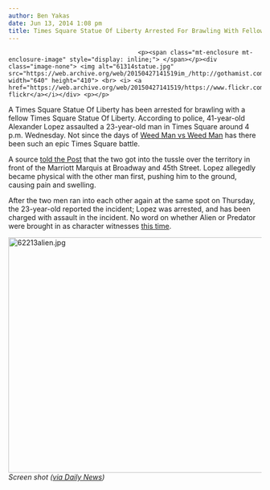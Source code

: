 ```yaml
---
author: Ben Yakas
date: Jun 13, 2014 1:08 pm
title: Times Square Statue Of Liberty Arrested For Brawling With Fellow Times Square Statue Of Liberty
---
```


	
										<p><span class="mt-enclosure mt-enclosure-image" style="display: inline;"> </span></p><div class="image-none"> <img alt="61314statue.jpg" src="https://web.archive.org/web/20150427141519im_/http://gothamist.com/attachments/byakas/61314statue.jpg" width="640" height="410"> <br> <i> <a href="https://web.archive.org/web/20150427141519/https://www.flickr.com/photos/36347533@N05/3673095425/">photographynatalia&apos;s flickr</a></i></div> <p></p>

<p>A Times Square Statue Of Liberty has been arrested for brawling with a fellow Times Square Statue Of Liberty. According to police, 41-year-old Alexander Lopez assaulted a 23-year-old man in Times Square around 4 p.m. Wednesday. Not since the days of <a href="https://web.archive.org/web/20150427141519/http://gothamist.com/2013/06/22/times_square_weed_man_arrested_afte.php">Weed Man vs Weed Man</a> has there been such an epic Times Square battle. </p>

<p>A source <a href="https://web.archive.org/web/20150427141519/http://nypost.com/2014/06/13/two-men-dressed-as-statue-of-liberties-brawl/">told the Post</a> that the two got into the tussle over the territory in front of the Marriott Marquis at Broadway and 45th Street. Lopez allegedly became physical with the other man first, pushing him to the ground, causing pain and swelling. </p>

<p>After the two men ran into each other again at the same spot on Thursday, the 23-year-old reported the incident; Lopez was arrested, and has been charged with assault in the incident.  No word on whether Alien or Predator were brought in as character witnesses <a href="https://web.archive.org/web/20150427141519/http://www.nydailynews.com/news/crime/weed-guy-stabs-beer-guy-times-square-article-1.1379660">this time</a>.</p>

<p><span class="mt-enclosure mt-enclosure-image" style="display: inline;"> </span></p><div class="image-none"> <img alt="62213alien.jpg" src="https://web.archive.org/web/20150427141519im_/http://gothamist.com/attachments/byakas/62213alien.jpg" width="640" height="469"> <br> <i> Screen shot (<a href="https://web.archive.org/web/20150427141519/http://www.nydailynews.com/news/crime/weed-guy-stabs-beer-guy-times-square-article-1.1379660">via Daily News</a>)</i></div> <p></p>					
										
									
				